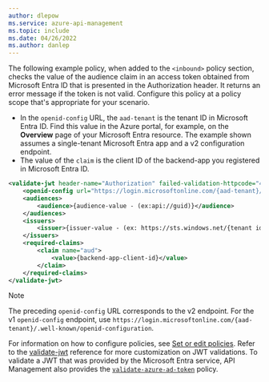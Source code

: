 ```yaml
---
author: dlepow
ms.service: azure-api-management
ms.topic: include
ms.date: 04/26/2022
ms.author: danlep
---
```


The following example policy, when added to the `<inbound>` policy section, checks the value of the audience claim in an access token obtained from Microsoft Entra ID that is presented in the Authorization header. It returns an error message if the token is not valid. Configure this policy at a policy scope that's appropriate for your scenario.

* In the `openid-config` URL, the `aad-tenant` is the tenant ID in Microsoft Entra ID. Find this value in the Azure portal, for example, on the **Overview** page of your Microsoft Entra resource. The example shown assumes a single-tenant Microsoft Entra app and a v2 configuration endpoint.
* The value of the `claim` is the client ID of the backend-app you registered in Microsoft Entra ID.


```xml
<validate-jwt header-name="Authorization" failed-validation-httpcode="401" failed-validation-error-message="Unauthorized. Access token is missing or invalid.">
    <openid-config url="https://login.microsoftonline.com/{aad-tenant}/v2.0/.well-known/openid-configuration" />
    <audiences>
        <audience>{audience-value - (ex:api://guid)}</audience>
    </audiences>
    <issuers>
        <issuer>{issuer-value - (ex: https://sts.windows.net/{tenant id}/)}</issuer>
    </issuers>
    <required-claims>
        <claim name="aud">
            <value>{backend-app-client-id}</value>
        </claim>
    </required-claims>
</validate-jwt>
```

> [!NOTE]
> The preceding `openid-config` URL corresponds to the v2 endpoint. For the v1 `openid-config` endpoint, use `https://login.microsoftonline.com/{aad-tenant}/.well-known/openid-configuration`.

For information on how to configure policies, see [Set or edit policies](../articles/api-management/set-edit-policies.md). Refer to the [validate-jwt](../articles/api-management/validate-jwt-policy.md) reference for more customization on JWT validations. To validate a JWT that was provided by the Microsoft Entra service, API Management also provides the [`validate-azure-ad-token`](../articles/api-management/validate-azure-ad-token-policy.md) policy. 
